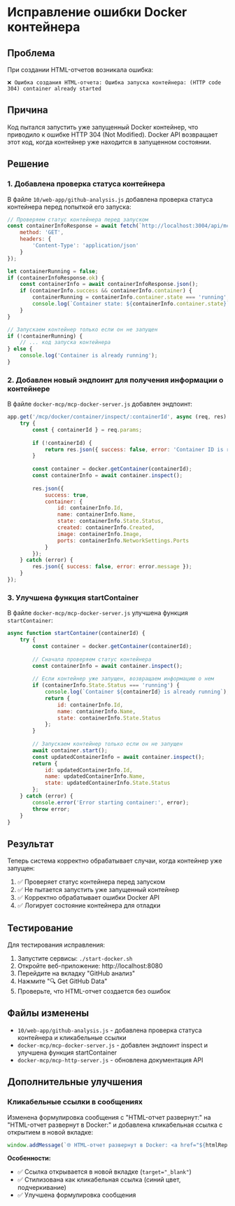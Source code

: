 # Исправление ошибки Docker контейнера

## Проблема

При создании HTML-отчетов возникала ошибка:
```
❌ Ошибка создания HTML-отчета: Ошибка запуска контейнера: (HTTP code 304) container already started
```

## Причина

Код пытался запустить уже запущенный Docker контейнер, что приводило к ошибке HTTP 304 (Not Modified). Docker API возвращает этот код, когда контейнер уже находится в запущенном состоянии.

## Решение

### 1. Добавлена проверка статуса контейнера

В файле `10/web-app/github-analysis.js` добавлена проверка статуса контейнера перед попыткой его запуска:

```javascript
// Проверяем статус контейнера перед запуском
const containerInfoResponse = await fetch(`http://localhost:3004/api/mcp/docker/container/inspect/${containerId}`, {
    method: 'GET',
    headers: {
        'Content-Type': 'application/json'
    }
});

let containerRunning = false;
if (containerInfoResponse.ok) {
    const containerInfo = await containerInfoResponse.json();
    if (containerInfo.success && containerInfo.container) {
        containerRunning = containerInfo.container.state === 'running';
        console.log(`Container state: ${containerInfo.container.state}`);
    }
}

// Запускаем контейнер только если он не запущен
if (!containerRunning) {
    // ... код запуска контейнера
} else {
    console.log('Container is already running');
}
```

### 2. Добавлен новый эндпоинт для получения информации о контейнере

В файле `docker-mcp/mcp-docker-server.js` добавлен эндпоинт:

```javascript
app.get('/mcp/docker/container/inspect/:containerId', async (req, res) => {
    try {
        const { containerId } = req.params;
        
        if (!containerId) {
            return res.json({ success: false, error: 'Container ID is required' });
        }
        
        const container = docker.getContainer(containerId);
        const containerInfo = await container.inspect();
        
        res.json({ 
            success: true, 
            container: {
                id: containerInfo.Id,
                name: containerInfo.Name,
                state: containerInfo.State.Status,
                created: containerInfo.Created,
                image: containerInfo.Image,
                ports: containerInfo.NetworkSettings.Ports
            }
        });
    } catch (error) {
        res.json({ success: false, error: error.message });
    }
});
```

### 3. Улучшена функция startContainer

В файле `docker-mcp/mcp-docker-server.js` улучшена функция `startContainer`:

```javascript
async function startContainer(containerId) {
    try {
        const container = docker.getContainer(containerId);
        
        // Сначала проверяем статус контейнера
        const containerInfo = await container.inspect();
        
        // Если контейнер уже запущен, возвращаем информацию о нем
        if (containerInfo.State.Status === 'running') {
            console.log(`Container ${containerId} is already running`);
            return {
                id: containerInfo.Id,
                name: containerInfo.Name,
                state: containerInfo.State.Status
            };
        }
        
        // Запускаем контейнер только если он не запущен
        await container.start();
        const updatedContainerInfo = await container.inspect();
        return {
            id: updatedContainerInfo.Id,
            name: updatedContainerInfo.Name,
            state: updatedContainerInfo.State.Status
        };
    } catch (error) {
        console.error('Error starting container:', error);
        throw error;
    }
}
```

## Результат

Теперь система корректно обрабатывает случаи, когда контейнер уже запущен:

1. ✅ Проверяет статус контейнера перед запуском
2. ✅ Не пытается запустить уже запущенный контейнер
3. ✅ Корректно обрабатывает ошибки Docker API
4. ✅ Логирует состояние контейнера для отладки

## Тестирование

Для тестирования исправления:

1. Запустите сервисы: `./start-docker.sh`
2. Откройте веб-приложение: http://localhost:8080
3. Перейдите на вкладку "GitHub анализ"
4. Нажмите "🔍 Get GitHub Data"
5. Проверьте, что HTML-отчет создается без ошибок

## Файлы изменены

- `10/web-app/github-analysis.js` - добавлена проверка статуса контейнера и кликабельные ссылки
- `docker-mcp/mcp-docker-server.js` - добавлен эндпоинт inspect и улучшена функция startContainer
- `docker-mcp/mcp-http-server.js` - обновлена документация API

## Дополнительные улучшения

### Кликабельные ссылки в сообщениях

Изменена формулировка сообщения с "HTML-отчет развернут:" на "HTML-отчет развернут в Docker:" и добавлена кликабельная ссылка с открытием в новой вкладке:

```javascript
window.addMessage(`🌐 HTML-отчет развернут в Docker: <a href="${htmlReportResult.url}" target="_blank" style="color: #007bff; text-decoration: underline;">${htmlReportResult.url}</a>`, false, false, 'System', 'github');
```

**Особенности:**
- ✅ Ссылка открывается в новой вкладке (`target="_blank"`)
- ✅ Стилизована как кликабельная ссылка (синий цвет, подчеркивание)
- ✅ Улучшена формулировка сообщения

